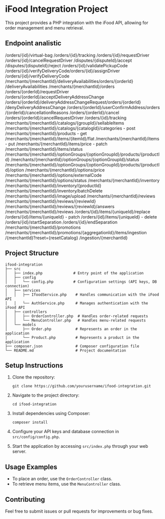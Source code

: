 # iFood Integration Project

This project provides a PHP integration with the iFood API, allowing for order management and menu retrieval.

## Endpoint analistic

​/orders​/{id}​/virtual-bag
/orders/{id}/tracking
/orders/{id}/requestDriver
/orders/{id}/cancelRequestDriver
/disputes/{disputeId}/accept
/disputes/{disputeId}/reject
/orders/{id}/validatePickupCode
/orders/{id}/verifyDeliveryCode
​/orders​/{id}​/assignDriver
/orders/{id}/verifyDeliveryCode
/merchants/{merchantId}/deliveryAvailabilities
​/orders​/{orderId}​/deliveryAvailabilities
/merchants/{merchantId}/orders
/orders/{orderId}/requestDriver
/orders/{orderId}/acceptDeliveryAddressChange
/orders/{orderId}/deliveryAddressChangeRequest
​/orders​/{orderId}​/denyDeliveryAddressChange
/orders/{orderId}/userConfirmAddress
​/orders​/{orderId}​/cancellationReasons
/orders/{orderId}/cancel
/orders/{orderId}/cancelRequestDriver
/orders/{id}/tracking
/merchants/{merchantId}/catalogs/{groupId}/sellableItems
/merchants/{merchantId}/catalogs/{catalogId}/categories - post
/merchants/{merchantId}/products - get
/merchants/{merchantId}/items/{itemId}/flat
/merchants/{merchantId}/items - put
/merchants/{merchantId}/items/price - patch
/merchants/{merchantId}/items/status
/merchants/{merchantId}/optionGroups/{optionGroupId}/products/{productId}
/merchants/{merchantId}/optionGroups/{optionGroupId}/status
/merchants/{merchantId}/optionGroups/{optionGroupId}/products/{productId}/option
/merchants/{merchantId}/options/price
/merchants/{merchantId}/options/externalCode
/merchants/{merchantId}/options/status
/merchants/{merchantId}/inventory
/merchants/{merchantId}/inventory/{productId}
/merchants/{merchantId}/inventory/batchDelete
/merchants/{merchantId}/image/upload
/merchants/{merchantId}/reviews
/merchants/{merchantId}/reviews/{reviewId}
/merchants/{merchantId}/reviews/{reviewId}/answers
/merchants/{merchantId}/reviews
/orders/{id}/items/{uniqueId}/replace
​/orders​/{id}​/items​/{uniqueId} - patch
​/orders​/{id}​/items​/{uniqueId} - delete
/orders/{id}/startSeparation
/orders/{id}/endSeparation
/merchants/{merchantId}/promotions
/merchants/{merchantId}/promotions/{aggregationId}/items
​/ingestion​/{merchantId}?reset={resetCatalog}
/ingestion/{merchantId}



## Project Structure

```
ifood-integration
├── src
│   ├── index.php              # Entry point of the application
│   ├── config
│   │   └── config.php         # Configuration settings (API keys, DB connection)
│   ├── services
│   │   ├── IfoodService.php    # Handles communication with the iFood API
│   │   └── AuthService.php     # Manages authentication with the iFood API
│   ├── controllers
│   │   ├── OrderController.php  # Handles order-related requests
│   │   └── MenuController.php   # Handles menu-related requests
│   └── models
│       ├── Order.php           # Represents an order in the application
│       └── Product.php         # Represents a product in the application
├── composer.json               # Composer configuration file
└── README.md                   # Project documentation
```

## Setup Instructions

1. Clone the repository:
   ```
   git clone https://github.com/yourusername/ifood-integration.git
   ```

2. Navigate to the project directory:
   ```
   cd ifood-integration
   ```

3. Install dependencies using Composer:
   ```
   composer install
   ```

4. Configure your API keys and database connection in `src/config/config.php`.

5. Start the application by accessing `src/index.php` through your web server.

## Usage Examples

- To place an order, use the `OrderController` class.
- To retrieve menu items, use the `MenuController` class.

## Contributing

Feel free to submit issues or pull requests for improvements or bug fixes.